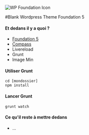 ![WP Foundation Icon](https://raw.github.com/boluge/wpfoundation/master/img/wpfoundation.jpg) 

#Blank Wordpress Theme Foundation 5

#### Et dedans il y a quoi ?
* [Foundation 5](http://http://foundation.zurb.com/)
* [Compass](http://compass-style.org)
* Livereload
* Grunt
* Image Min

#### Utiliser Grunt
	cd [mondossier]
	npm install

#### Lancer Grunt
	grunt watch
	
#### Ce qu'il reste à mettre dedans
* ...
